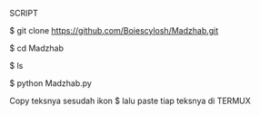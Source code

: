 SCRIPT

$ git clone https://github.com/Boiescylosh/Madzhab.git

$ cd Madzhab

$ ls

$ python Madzhab.py

Copy teksnya sesudah ikon $ lalu paste tiap teksnya di TERMUX
